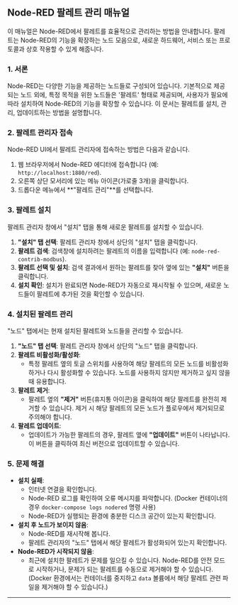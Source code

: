 ## Node-RED 팔레트 관리 매뉴얼

이 매뉴얼은 Node-RED에서 팔레트를 효율적으로 관리하는 방법을 안내합니다. 팔레트는 Node-RED의 기능을 확장하는 노드 모음으로, 새로운 하드웨어, 서비스 또는 프로토콜과 상호 작용할 수 있게 해줍니다.

### 1. 서론

Node-RED는 다양한 기능을 제공하는 노드들로 구성되어 있습니다. 기본적으로 제공되는 노드 외에, 특정 목적을 위한 노드들은 '팔레트' 형태로 제공되며, 사용자가 필요에 따라 설치하여 Node-RED의 기능을 확장할 수 있습니다. 이 문서는 팔레트를 설치, 관리, 업데이트하는 방법을 설명합니다.

### 2. 팔레트 관리자 접속

Node-RED UI에서 팔레트 관리자에 접속하는 방법은 다음과 같습니다.

1.  웹 브라우저에서 Node-RED 에디터에 접속합니다 (예: `http://localhost:1880/red`).
2.  오른쪽 상단 모서리에 있는 메뉴 아이콘(가로줄 3개)을 클릭합니다.
3.  드롭다운 메뉴에서 **"팔레트 관리"**를 선택합니다.

### 3. 팔레트 설치

팔레트 관리자 창에서 "설치" 탭을 통해 새로운 팔레트를 설치할 수 있습니다.

1.  **"설치" 탭 선택**: 팔레트 관리자 창에서 상단의 "설치" 탭을 클릭합니다.
2.  **팔레트 검색**: 검색창에 설치하려는 팔레트의 이름을 입력합니다 (예: `node-red-contrib-modbus`).
3.  **팔레트 선택 및 설치**: 검색 결과에서 원하는 팔레트를 찾아 옆에 있는 **"설치"** 버튼을 클릭합니다.
4.  **설치 확인**: 설치가 완료되면 Node-RED가 자동으로 재시작될 수 있으며, 새로운 노드들이 팔레트에 추가된 것을 확인할 수 있습니다.

### 4. 설치된 팔레트 관리

"노드" 탭에서는 현재 설치된 팔레트와 노드들을 관리할 수 있습니다.

1.  **"노드" 탭 선택**: 팔레트 관리자 창에서 상단의 "노드" 탭을 클릭합니다.
2.  **팔레트 비활성화/활성화**:
    *   특정 팔레트 옆의 토글 스위치를 사용하여 해당 팔레트의 모든 노드를 비활성화하거나 다시 활성화할 수 있습니다. 노드를 사용하지 않지만 제거하고 싶지 않을 때 유용합니다.
3.  **팔레트 제거**:
    *   팔레트 옆의 **"제거"** 버튼(휴지통 아이콘)을 클릭하여 해당 팔레트를 완전히 제거할 수 있습니다. 제거 시 해당 팔레트의 모든 노드가 플로우에서 제거되므로 주의해야 합니다.
4.  **팔레트 업데이트**:
    *   업데이트가 가능한 팔레트의 경우, 팔레트 옆에 **"업데이트"** 버튼이 나타납니다. 이 버튼을 클릭하여 최신 버전으로 업데이트할 수 있습니다.

### 5. 문제 해결

*   **설치 실패**:
    *   인터넷 연결을 확인합니다.
    *   Node-RED 로그를 확인하여 오류 메시지를 파악합니다. (Docker 컨테이너의 경우 `docker-compose logs nodered` 명령 사용)
    *   Node-RED가 실행되는 환경에 충분한 디스크 공간이 있는지 확인합니다.
*   **설치 후 노드가 보이지 않음**:
    *   Node-RED를 재시작해 봅니다.
    *   팔레트 관리자의 "노드" 탭에서 해당 팔레트가 활성화되어 있는지 확인합니다.
*   **Node-RED가 시작되지 않음**:
    *   최근에 설치한 팔레트가 문제를 일으킬 수 있습니다. Node-RED를 안전 모드로 시작하거나, 문제가 되는 팔레트를 수동으로 제거해야 할 수 있습니다. (Docker 환경에서는 컨테이너를 중지하고 `data` 볼륨에서 해당 팔레트 관련 파일을 제거해야 할 수 있습니다.)

---